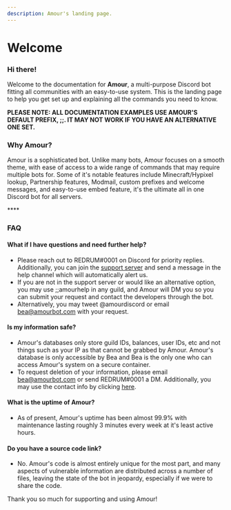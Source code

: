 ```yaml
---
description: Amour's landing page.
---
```


# Welcome

### Hi there!

Welcome to the documentation for **Amour**, a multi-purpose Discord bot fitting all communities with an easy-to-use system. This is the landing page to help you get set up and explaining all the commands you need to know.

**PLEASE NOTE: ALL DOCUMENTATION EXAMPLES USE AMOUR'S DEFAULT PREFIX, ;;. IT MAY NOT WORK IF YOU HAVE AN ALTERNATIVE ONE SET.**

### Why Amour?

Amour is a sophisticated bot. Unlike many bots, Amour focuses on a smooth theme, with ease of access to a wide range of commands that may require multiple bots for. Some of it's notable features include Minecraft/Hypixel lookup, Partnership features, Modmail, custom prefixes and welcome messages, and easy-to-use embed feature, it's the ultimate all in one Discord bot for all servers.

\*\*\*\*

### FAQ

#### What if I have questions and need further help?

* Please reach out to REDRUM\#0001 on Discord for priority replies. Additionally, you can join the [support server](https://discord.gg/g4p6UMj) and send a message in the help channel which will automatically alert us.
* If you are not in the support server or would like an alternative option, you may use ;;amourhelp in any guild, and Amour will DM you so you can submit your request and contact the developers through the bot.
* Alternatively, you may tweet @amourdiscord or email bea@amourbot.com with your request.

#### Is my information safe? 

* Amour's databases only store guild IDs, balances, user IDs, etc and not things such as your IP as that cannot be grabbed by Amour. Amour's database is only accessible by Bea and Bea is the only one who can access Amour's system on a secure container.
* To request deletion of your information, please email bea@amourbot.com or send REDRUM\#0001 a DM. Additionally, you may use the contact info by clicking [here](done.md#contact-information).

#### What is the uptime of Amour?

* As of present, Amour's uptime has been almost 99.9% with maintenance lasting roughly 3 minutes every week at it's least active hours. 

#### Do you have a source code link?

* No. Amour's code is almost entirely unique for the most part, and many aspects of vulnerable information are distributed across a number of files, leaving the state of the bot in jeopardy, especially if we were to share the code.

Thank you so much for supporting and using Amour! 


